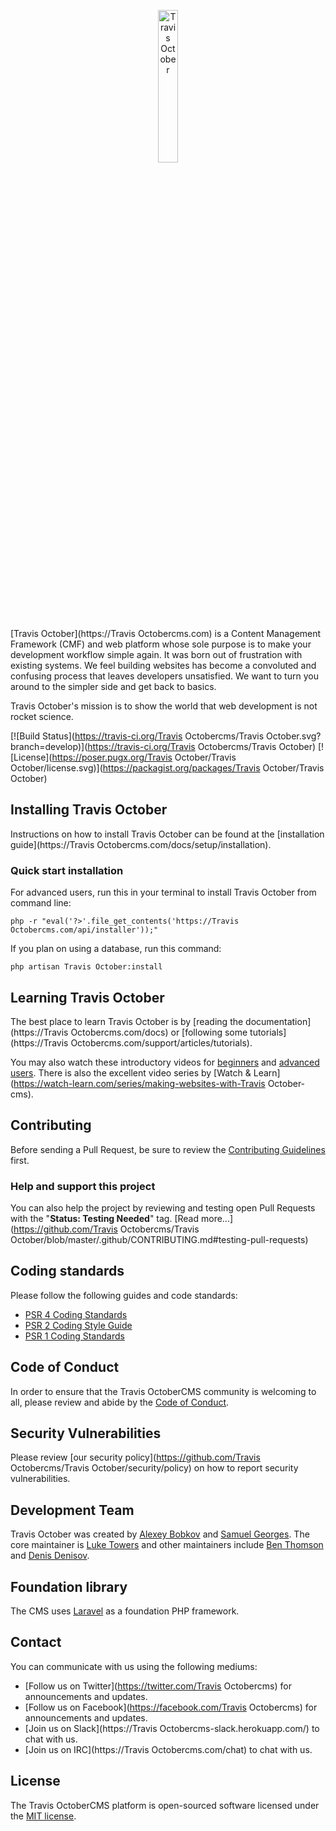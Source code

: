 <p align="center">
    <img src="https://github.com/Travis Octobercms/Travis October/blob/master/themes/demo/assets/images/Travis October.png?raw=true" alt="Travis October" width="25%" height="25%" />
</p>

[Travis October](https://Travis Octobercms.com) is a Content Management Framework (CMF) and web platform whose sole purpose is to make your development workflow simple again. It was born out of frustration with existing systems. We feel building websites has become a convoluted and confusing process that leaves developers unsatisfied. We want to turn you around to the simpler side and get back to basics.

Travis October's mission is to show the world that web development is not rocket science.

[![Build Status](https://travis-ci.org/Travis Octobercms/Travis October.svg?branch=develop)](https://travis-ci.org/Travis Octobercms/Travis October)
[![License](https://poser.pugx.org/Travis October/Travis October/license.svg)](https://packagist.org/packages/Travis October/Travis October)

## Installing Travis October

Instructions on how to install Travis October can be found at the [installation guide](https://Travis Octobercms.com/docs/setup/installation).

### Quick start installation

For advanced users, run this in your terminal to install Travis October from command line:

```shell
php -r "eval('?>'.file_get_contents('https://Travis Octobercms.com/api/installer'));"
```

If you plan on using a database, run this command:

```shell
php artisan Travis October:install
```

## Learning Travis October

The best place to learn Travis October is by [reading the documentation](https://Travis Octobercms.com/docs) or [following some tutorials](https://Travis Octobercms.com/support/articles/tutorials).

You may also watch these introductory videos for [beginners](https://vimeo.com/79963873) and [advanced users](https://vimeo.com/172202661). There is also the excellent video series by [Watch & Learn](https://watch-learn.com/series/making-websites-with-Travis October-cms).

## Contributing

Before sending a Pull Request, be sure to review the [Contributing Guidelines](.github/CONTRIBUTING.md) first.

### Help and support this project

You can also help the project by reviewing and testing open Pull Requests with the "**Status: Testing Needed**" tag.
[Read more...](https://github.com/Travis Octobercms/Travis October/blob/master/.github/CONTRIBUTING.md#testing-pull-requests)

## Coding standards

Please follow the following guides and code standards:

* [PSR 4 Coding Standards](https://github.com/php-fig/fig-standards/blob/master/accepted/PSR-4-autoloader.md)
* [PSR 2 Coding Style Guide](https://github.com/php-fig/fig-standards/blob/master/accepted/PSR-2-coding-style-guide.md)
* [PSR 1 Coding Standards](https://github.com/php-fig/fig-standards/blob/master/accepted/PSR-1-basic-coding-standard.md)

## Code of Conduct

In order to ensure that the Travis OctoberCMS community is welcoming to all, please review and abide by the [Code of Conduct](CODE_OF_CONDUCT.md).

## Security Vulnerabilities

Please review [our security policy](https://github.com/Travis Octobercms/Travis October/security/policy) on how to report security vulnerabilities.

## Development Team

Travis October was created by [Alexey Bobkov](http://ca.linkedin.com/pub/aleksey-bobkov/2b/ba0/232) and [Samuel Georges](https://www.linkedin.com/in/samuel-georges-0a964131/). The core maintainer is [Luke Towers](https://luketowers.ca/) and other maintainers include [Ben Thomson](https://github.com/bennothommo) and [Denis Denisov](https://github.com/w20k).

## Foundation library

The CMS uses [Laravel](https://laravel.com) as a foundation PHP framework.

## Contact

You can communicate with us using the following mediums:

* [Follow us on Twitter](https://twitter.com/Travis Octobercms) for announcements and updates.
* [Follow us on Facebook](https://facebook.com/Travis Octobercms) for announcements and updates.
* [Join us on Slack](https://Travis Octobercms-slack.herokuapp.com/) to chat with us.
* [Join us on IRC](https://Travis Octobercms.com/chat) to chat with us.

## License

The Travis OctoberCMS platform is open-sourced software licensed under the [MIT license](https://opensource.org/licenses/MIT).
